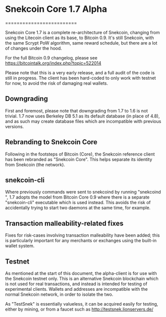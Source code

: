 # Snekcoin Core 1.7 Alpha
=========================

Snekcoin Core 1.7 is a complete re-architecture of Snekcoin, changing from
using the Litecoin client as its base, to Bitcoin 0.9. It's still Snekcoin,
with the same Scrypt PoW algorithm, same reward schedule, but there are a 
lot of changes under the hood.


For the full Bitcoin 0.9 changelog, please see https://bitcointalk.org/index.php?topic=522014

Please note that this is a very early release, and a full audit of the code
is still in progress. The client has been hard-coded to only work with testnet
for now, to avoid the risk of damaging real wallets.


Downgrading
-----------

First and foremost, please note that downgrading from 1.7 to 1.6 is not trivial.
1.7 now uses Berkeley DB 5.1 as its default database (in place of 4.8), and as
such may create database files which are incompatible with previous versions.

Rebranding to Snekcoin Core
---------------------------

Following in the footsteps of Bitcoin (Core), the Snekcoin reference client
has been rebranded as "Snekcoin Core". This helps separate its identity
from Snekcoin (the network).

snekcoin-cli
------------

Where previously commands were sent to snekcoind by running
"snekcoind <command>", 1.7 adopts the model from Bitcoin Core 0.9 where there is
a separate "snekcoin-cli" executable which is used instead. This avoids the risk
of accidentally trying to start two daemons at the same time, for example.


Transaction malleability-related fixes
--------------------------------------

Fixes for risk-cases involving transaction malleability have been added; this
is particularly important for any merchants or exchanges using the built-in
wallet system. 

Testnet
-------

As mentioned at the start of this document, the alpha-client is for use with the
Snekcoin testnet only. This is an alternative Snekcoin blockchain which is
not used for real transactions, and instead is intended for testing of experimental
clients. Wallets and addresses are incompatible with the normal Snekcoin
network, in order to isolate the two.

As "TestSnek" is essentially valueless, it can be acquired easily for testing,
either by mining, or from a faucet such as http://testsnek.lionservers.de/
